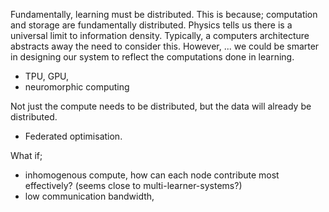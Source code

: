 Fundamentally, learning must be distributed. This is because; computation and storage are fundamentally distributed. Physics tells us there is a universal limit to information density.
Typically, a computers architecture abstracts away the need to consider this. However, ... we could be smarter in designing our system to reflect the computations done in learning.

<!-- distributed in space or time or ?? -->


- TPU, GPU,
- neuromorphic computing


Not just the compute needs to be distributed, but the data will already be distributed.
- Federated optimisation.


What if;
- inhomogenous compute, how can each node contribute most effectively? (seems close to multi-learner-systems?)
- low communication bandwidth,
